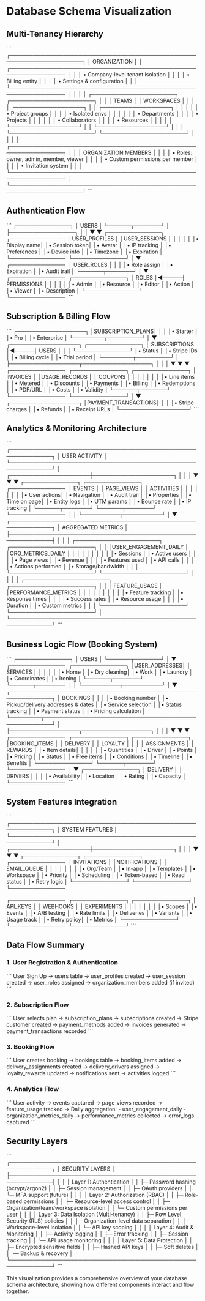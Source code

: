 # Database Schema Visualization

## Multi-Tenancy Hierarchy

\`\`\`
┌─────────────────────────────────────────────────────────────────────┐
│                          ORGANIZATION                                │
│  ┌────────────────────────────────────────────────────────────────┐ │
│  │ • Company-level tenant isolation                               │ │
│  │ • Billing entity                                               │ │
│  │ • Settings & configuration                                     │ │
│  └────────────────────────────────────────────────────────────────┘ │
│                                                                       │
│  ┌──────────────────────┐         ┌──────────────────────┐          │
│  │       TEAMS          │         │     WORKSPACES       │          │
│  │ ┌──────────────────┐ │         │ ┌──────────────────┐ │          │
│  │ │ • Project groups │ │         │ │ • Isolated envs  │ │          │
│  │ │ • Departments    │ │         │ │ • Projects       │ │          │
│  │ │ • Collaborators  │ │         │ │ • Resources      │ │          │
│  │ └──────────────────┘ │         │ └──────────────────┘ │          │
│  └──────────────────────┘         └──────────────────────┘          │
│                                                                       │
│  ┌────────────────────────────────────────────────────────────────┐ │
│  │                    ORGANIZATION MEMBERS                         │ │
│  │  • Roles: owner, admin, member, viewer                         │ │
│  │  • Custom permissions per member                               │ │
│  │  • Invitation system                                           │ │
│  └────────────────────────────────────────────────────────────────┘ │
└─────────────────────────────────────────────────────────────────────┘
\`\`\`

## Authentication Flow

\`\`\`
┌──────────────┐
│    USERS     │
└──────┬───────┘
       │
       ├─────────────────┐
       │                 │
       ▼                 ▼
┌──────────────┐  ┌──────────────┐
│USER_PROFILES │  │USER_SESSIONS │
│              │  │              │
│• Display name│  │• Session token│
│• Avatar      │  │• IP tracking │
│• Preferences │  │• Device info │
│• Timezone    │  │• Expiration  │
└──────────────┘  └──────────────┘
       │
       ▼
┌──────────────┐
│  USER_ROLES  │
│              │
│• Role assign │
│• Expiration  │
│• Audit trail │
└──────┬───────┘
       │
       ▼
┌──────────────┐      ┌──────────────┐
│    ROLES     │◄─────┤ PERMISSIONS  │
│              │      │              │
│• Admin       │      │• Resource    │
│• Editor      │      │• Action      │
│• Viewer      │      │• Description │
└──────────────┘      └──────────────┘
\`\`\`

## Subscription & Billing Flow

\`\`\`
┌──────────────────┐
│SUBSCRIPTION_PLANS│
│                  │
│• Starter         │
│• Pro             │
│• Enterprise      │
└────────┬─────────┘
         │
         ▼
┌──────────────────┐      ┌──────────────┐
│  SUBSCRIPTIONS   │◄─────┤    USERS     │
│                  │      └──────────────┘
│• Status          │
│• Stripe IDs      │
│• Billing cycle   │
│• Trial period    │
└────────┬─────────┘
         │
         ├──────────────────┬──────────────────┐
         │                  │                  │
         ▼                  ▼                  ▼
┌──────────────┐  ┌──────────────┐  ┌──────────────┐
│   INVOICES   │  │USAGE_RECORDS │  │   COUPONS    │
│              │  │              │  │              │
│• Line items  │  │• Metered     │  │• Discounts   │
│• Payments    │  │• Billing     │  │• Redemptions │
│• PDF/URL     │  │• Costs       │  │• Validity    │
└──────┬───────┘  └──────────────┘  └──────────────┘
       │
       ▼
┌──────────────────┐
│PAYMENT_TRANSACTIONS│
│                  │
│• Stripe charges  │
│• Refunds         │
│• Receipt URLs    │
└──────────────────┘
\`\`\`

## Analytics & Monitoring Architecture

\`\`\`
┌─────────────────────────────────────────────────────────────┐
│                      USER ACTIVITY                           │
└─────────────────────────────────────────────────────────────┘
                              │
        ┌─────────────────────┼─────────────────────┐
        │                     │                     │
        ▼                     ▼                     ▼
┌──────────────┐      ┌──────────────┐     ┌──────────────┐
│    EVENTS    │      │  PAGE_VIEWS  │     │  ACTIVITIES  │
│              │      │              │     │              │
│• User actions│      │• Navigation  │     │• Audit trail │
│• Properties  │      │• Time on page│     │• Entity logs │
│• UTM params  │      │• Bounce rate │     │• IP tracking │
└──────┬───────┘      └──────┬───────┘     └──────────────┘
       │                     │
       └──────────┬──────────┘
                  │
                  ▼
┌─────────────────────────────────────────────────────────────┐
│                    AGGREGATED METRICS                        │
├─────────────────────────────────────────────────────────────┤
│                                                              │
│  ┌──────────────────────┐    ┌──────────────────────┐      │
│  │USER_ENGAGEMENT_DAILY │    │ORG_METRICS_DAILY     │      │
│  │                      │    │                      │      │
│  │• Sessions            │    │• Active users        │      │
│  │• Page views          │    │• Revenue             │      │
│  │• Features used       │    │• API calls           │      │
│  │• Actions performed   │    │• Storage/bandwidth   │      │
│  └──────────────────────┘    └──────────────────────┘      │
│                                                              │
│  ┌──────────────────────┐    ┌──────────────────────┐      │
│  │   FEATURE_USAGE      │    │PERFORMANCE_METRICS   │      │
│  │                      │    │                      │      │
│  │• Feature tracking    │    │• Response times      │      │
│  │• Success rates       │    │• Resource usage      │      │
│  │• Duration            │    │• Custom metrics      │      │
│  └──────────────────────┘    └──────────────────────┘      │
└─────────────────────────────────────────────────────────────┘
\`\`\`

## Business Logic Flow (Booking System)

\`\`\`
┌──────────────┐
│    USERS     │
└──────┬───────┘
       │
       ▼
┌──────────────┐      ┌──────────────┐
│USER_ADDRESSES│      │   SERVICES   │
│              │      │              │
│• Home        │      │• Dry cleaning│
│• Work        │      │• Laundry     │
│• Coordinates │      │• Ironing     │
└──────┬───────┘      └──────┬───────┘
       │                     │
       └──────────┬──────────┘
                  │
                  ▼
┌─────────────────────────────────────────────────────────────┐
│                        BOOKINGS                              │
│                                                              │
│• Booking number                                             │
│• Pickup/delivery addresses & dates                          │
│• Service selection                                          │
│• Status tracking                                            │
│• Payment status                                             │
│• Pricing calculation                                        │
└────────┬────────────────────────────────────────────────────┘
         │
         ├──────────────────┬──────────────────┐
         │                  │                  │
         ▼                  ▼                  ▼
┌──────────────┐  ┌──────────────┐  ┌──────────────┐
│BOOKING_ITEMS │  │   DELIVERY   │  │   LOYALTY    │
│              │  │  ASSIGNMENTS │  │   REWARDS    │
│• Item details│  │              │  │              │
│• Quantities  │  │• Driver      │  │• Points      │
│• Pricing     │  │• Status      │  │• Free items  │
│• Conditions  │  │• Timeline    │  │• Benefits    │
└──────────────┘  └──────┬───────┘  └──────────────┘
                         │
                         ▼
                  ┌──────────────┐
                  │   DELIVERY   │
                  │    DRIVERS   │
                  │              │
                  │• Availability│
                  │• Location    │
                  │• Rating      │
                  │• Capacity    │
                  └──────────────┘
\`\`\`

## System Features Integration

\`\`\`
┌─────────────────────────────────────────────────────────────┐
│                    SYSTEM FEATURES                           │
└─────────────────────────────────────────────────────────────┘
                              │
        ┌─────────────────────┼─────────────────────┐
        │                     │                     │
        ▼                     ▼                     ▼
┌──────────────┐      ┌──────────────┐     ┌──────────────┐
│ INVITATIONS  │      │NOTIFICATIONS │     │  EMAIL_QUEUE │
│              │      │              │     │              │
│• Org/Team    │      │• In-app      │     │• Templates   │
│• Workspace   │      │• Priority    │     │• Scheduling  │
│• Token-based │      │• Read status │     │• Retry logic │
└──────────────┘      └──────────────┘     └──────────────┘

┌──────────────┐      ┌──────────────┐     ┌──────────────┐
│   API_KEYS   │      │   WEBHOOKS   │     │ EXPERIMENTS  │
│              │      │              │     │              │
│• Scopes      │      │• Events      │     │• A/B testing │
│• Rate limits │      │• Deliveries  │     │• Variants    │
│• Usage track │      │• Retry policy│     │• Metrics     │
└──────────────┘      └──────────────┘     └──────────────┘
\`\`\`

## Data Flow Summary

### 1. User Registration & Authentication
\`\`\`
User Sign Up → users table
           → user_profiles created
           → user_session created
           → user_roles assigned
           → organization_members added (if invited)
\`\`\`

### 2. Subscription Flow
\`\`\`
User selects plan → subscription_plans
                 → subscriptions created
                 → Stripe customer created
                 → payment_methods added
                 → invoices generated
                 → payment_transactions recorded
\`\`\`

### 3. Booking Flow
\`\`\`
User creates booking → bookings table
                    → booking_items added
                    → delivery_assignments created
                    → delivery_drivers assigned
                    → loyalty_rewards updated
                    → notifications sent
                    → activities logged
\`\`\`

### 4. Analytics Flow
\`\`\`
User activity → events captured
             → page_views recorded
             → feature_usage tracked
             → Daily aggregation:
                 - user_engagement_daily
                 - organization_metrics_daily
             → performance_metrics collected
             → error_logs captured
\`\`\`

## Security Layers

\`\`\`
┌─────────────────────────────────────────────────────────────┐
│                      SECURITY LAYERS                         │
├─────────────────────────────────────────────────────────────┤
│                                                              │
│  Layer 1: Authentication                                    │
│  ├─ Password hashing (bcrypt/argon2)                       │
│  ├─ Session management                                     │
│  ├─ OAuth providers                                        │
│  └─ MFA support (future)                                   │
│                                                              │
│  Layer 2: Authorization (RBAC)                             │
│  ├─ Role-based permissions                                 │
│  ├─ Resource-level access control                          │
│  ├─ Organization/team/workspace isolation                  │
│  └─ Custom permissions per user                            │
│                                                              │
│  Layer 3: Data Isolation (Multi-tenancy)                   │
│  ├─ Row Level Security (RLS) policies                      │
│  ├─ Organization-level data separation                     │
│  ├─ Workspace-level isolation                              │
│  └─ API key scoping                                        │
│                                                              │
│  Layer 4: Audit & Monitoring                               │
│  ├─ Activity logging                                       │
│  ├─ Error tracking                                         │
│  ├─ Session tracking                                       │
│  └─ API usage monitoring                                   │
│                                                              │
│  Layer 5: Data Protection                                  │
│  ├─ Encrypted sensitive fields                             │
│  ├─ Hashed API keys                                        │
│  ├─ Soft deletes                                           │
│  └─ Backup & recovery                                      │
└─────────────────────────────────────────────────────────────┘
\`\`\`

This visualization provides a comprehensive overview of your database schema architecture, showing how different components interact and flow together.
